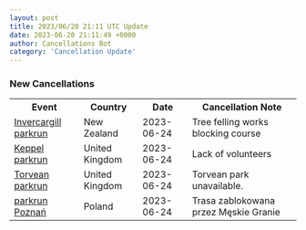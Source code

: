 ```yaml
---
layout: post
title: 2023/06/20 21:11 UTC Update
date: 2023-06-20 21:11:49 +0000
author: Cancellations Bot
category: 'Cancellation Update'
---
```


<h3>New Cancellations</h3>
<div class='hscrollable'>
<table style='width: 100%'>
    <tr>
        <th>Event</th>
        <th>Country</th>
        <th>Date</th>
        <th>Cancellation Note</th>
    </tr>
    <tr>
        <td><a href="https://www.parkrun.co.nz/invercargill">Invercargill parkrun</a></td>
        <td>New Zealand</td>
        <td>2023-06-24</td>
        <td>Tree felling works blocking course</td>
    </tr>
    <tr>
        <td><a href="">Keppel parkrun</a></td>
        <td>United Kingdom</td>
        <td>2023-06-24</td>
        <td>Lack of volunteers</td>
    </tr>
    <tr>
        <td><a href="https://www.parkrun.org.uk/torvean">Torvean parkrun</a></td>
        <td>United Kingdom</td>
        <td>2023-06-24</td>
        <td>Torvean park unavailable.</td>
    </tr>
    <tr>
        <td><a href="https://www.parkrun.pl/poznan">parkrun Poznań</a></td>
        <td>Poland</td>
        <td>2023-06-24</td>
        <td>Trasa zablokowana przez Męskie Granie</td>
    </tr>
</table>
</div>
